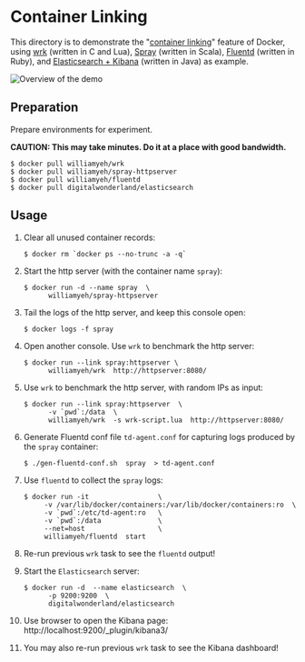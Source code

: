 # Container Linking


This directory is to demonstrate the "[container linking](https://docs.docker.com/userguide/dockerlinks/)" feature of Docker, using [wrk](https://github.com/William-Yeh/docker-wrk) (written in C and Lua), [Spray](https://github.com/William-Yeh/Docker-Spray-HttpServer) (written in Scala), [Fluentd](https://github.com/William-Yeh/docker-fluentd) (written in Ruby), and [Elasticsearch + Kibana](http://www.elasticsearch.org/overview/kibana/) (written in Java) as example.

![Overview of the demo](./flows.png "Overview of the demo")



## Preparation

Prepare environments for experiment.

**CAUTION: This may take minutes. Do it at a place with good bandwidth.**

  ```
  $ docker pull williamyeh/wrk
  $ docker pull williamyeh/spray-httpserver
  $ docker pull williamyeh/fluentd
  $ docker pull digitalwonderland/elasticsearch
  ```


## Usage

1. Clear all unused container records:

   ```
   $ docker rm `docker ps --no-trunc -a -q`
   ```


2. Start the http server (with the container name `spray`):

   ```
   $ docker run -d --name spray  \
         williamyeh/spray-httpserver
   ```

3. Tail the logs of the http server, and keep this console open:

   ```
   $ docker logs -f spray
   ```

4. Open another console.  Use `wrk` to benchmark the http server:

   ```
   $ docker run --link spray:httpserver \
         williamyeh/wrk  http://httpserver:8080/
   ```


5. Use `wrk` to benchmark the http server, with random IPs as input:

   ```
   $ docker run --link spray:httpserver  \
         -v `pwd`:/data  \
         williamyeh/wrk  -s wrk-script.lua  http://httpserver:8080/
   ```


6. Generate Fluentd conf file `td-agent.conf` for capturing logs produced by the `spray` container:

   ```
   $ ./gen-fluentd-conf.sh  spray  > td-agent.conf
   ```


7. Use `fluentd` to collect the `spray` logs:

   ```
   $ docker run -it                 \
        -v /var/lib/docker/containers:/var/lib/docker/containers:ro  \
        -v `pwd`:/etc/td-agent:ro   \
        -v `pwd`:/data              \
        --net=host                  \
        williamyeh/fluentd  start
   ```


8. Re-run previous `wrk` task to see the `fluentd` output!


9. Start the `Elasticsearch` server:

   ```
   $ docker run -d  --name elasticsearch  \
         -p 9200:9200  \
         digitalwonderland/elasticsearch
   ```


10. Use browser to open the Kibana page:
    http://localhost:9200/_plugin/kibana3/


11. You may also re-run previous `wrk` task to see the Kibana dashboard!
